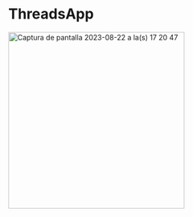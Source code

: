 # ThreadsApp

<img width="350" alt="Captura de pantalla 2023-08-22 a la(s) 17 20 47" src="https://github.com/luchonicolini/ThreadsApp/assets/20882895/d1f060de-36a6-4939-90cc-b200a2cc5805">
